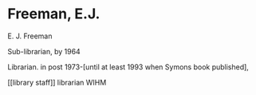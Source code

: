# Freeman, E.J.

E. J. Freeman

Sub-librarian, by 1964

Librarian. in post 1973-\[until at least 1993 when Symons book published],

\[\[library staff]] librarian WIHM
